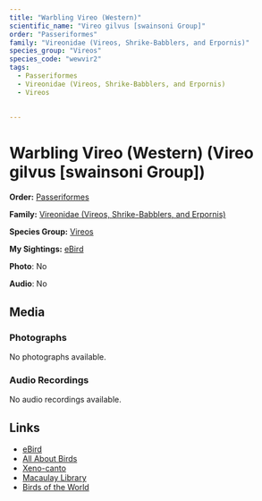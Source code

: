 ```yaml
---
title: "Warbling Vireo (Western)"
scientific_name: "Vireo gilvus [swainsoni Group]"
order: "Passeriformes"
family: "Vireonidae (Vireos, Shrike-Babblers, and Erpornis)"
species_group: "Vireos"
species_code: "wewvir2"
tags: 
  - Passeriformes
  - Vireonidae (Vireos, Shrike-Babblers, and Erpornis)
  - Vireos
  
  
---
```


# Warbling Vireo (Western) (Vireo gilvus [swainsoni Group])

**Order:** [Passeriformes](/tags/passeriformes)

**Family:** [Vireonidae (Vireos, Shrike-Babblers, and Erpornis)](/tags/vireonidae-vireos-shrike-babblers-and-erpornis)

**Species Group:** [Vireos](/tags/vireos)

**My Sightings:** [eBird](https://ebird.org/lifelist?r=world&time=life&spp=wewvir2)

**Photo**: No 

**Audio**: No

## Media
### Photographs
No photographs available.

### Audio Recordings
No audio recordings available.

## Links
* [eBird](https://ebird.org/species/wewvir2) 
* [All About Birds](https://www.allaboutbirds.org/guide/wewvir2) 
* [Xeno-canto](https://www.xeno-canto.org/species/vireo-gilvus-[swainsoni-group]) 
* [Macaulay Library](https://search.macaulaylibrary.org/catalog?taxonCode=wewvir2&sort=rating_rank_desc)
* [Birds of the World](https://birdsoftheworld.org/bow/species/wewvir2)
